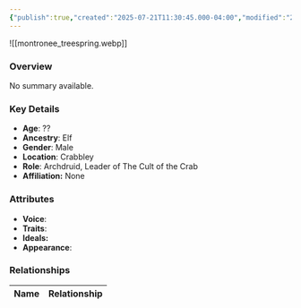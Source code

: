 ```yaml
---
{"publish":true,"created":"2025-07-21T11:30:45.000-04:00","modified":"2025-07-25T11:37:26.000-04:00","published":"2025-07-25T11:37:26.000-04:00","cssclasses":"","Age":"??","Ancestry":"Elf","Gender":"Male","Location":["Crabbley"],"Role":["Archdruid, Leader of The Cult of the Crab"],"Affiliation":["None"],"Appearances":["[[-The High Rollers Campaign-]]"]}
---
```



![[montronee_treespring.webp]]

### Overview
No summary available.

### Key Details
- **Age**: ??
- **Ancestry**: Elf
- **Gender**: Male
- **Location**: Crabbley
- **Role**: Archdruid, Leader of The Cult of the Crab
- **Affiliation:** None

### Attributes
- **Voice**: 
- **Traits**: 
- **Ideals:** 
- **Appearance**:

### Relationships

| Name  | Relationship |
| ----- | ------------ |
